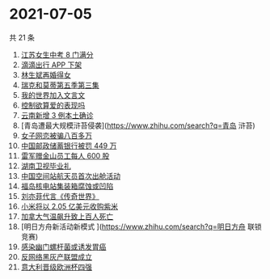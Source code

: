 # 2021-07-05

共 21 条

<!-- BEGIN -->
<!-- 最后更新时间 Mon Jul 05 2021 23:06:14 GMT+0800 (China Standard Time) -->

1. [江苏女生中考 8 门满分](https://www.zhihu.com/search?q=中考)
2. [滴滴出行 APP 下架](https://www.zhihu.com/search?q=滴滴下架)
3. [林生斌再婚得女](https://www.zhihu.com/search?q=林生斌)
4. [瑞克和莫蒂第五季第三集](https://www.zhihu.com/search?q=瑞克和莫蒂)
5. [我的世界加入文言文](https://www.zhihu.com/search?q=我的世界)
6. [控制欲算爱的表现吗](https://www.zhihu.com/search?q=扑通扑通的心)
7. [云南新增 3 例本土确诊](https://www.zhihu.com/search?q=云南疫情)
8. [青岛遭最大规模浒苔侵袭](https://www.zhihu.com/search?q=青岛 浒苔)
9. [女子网恋被骗八百多万](https://www.zhihu.com/search?q=网恋被骗)
10. [中国邮政储蓄银行被罚 449 万](https://www.zhihu.com/search?q=中国邮政储蓄银行)
11. [雷军赠金山员工每人 600 股](https://www.zhihu.com/search?q=金山股票)
12. [湖南卫视毕业礼](https://www.zhihu.com/search?q=2021毕业礼)
13. [中国空间站航天员首次出舱活动](https://www.zhihu.com/search?q=首次出舱)
14. [福岛核电站集装箱腐蚀或凹陷](https://www.zhihu.com/search?q=福岛核电站)
15. [刘亦菲代言《传奇世界》](https://www.zhihu.com/search?q=传奇世界手游)
16. [小米将以 2.05 亿美元收购紫米](https://www.zhihu.com/search?q=小米收购紫米)
17. [加拿大气温飙升致上百人死亡](https://www.zhihu.com/search?q=加拿大气温飙升)
18. [明日方舟新活动新模式 ](https://www.zhihu.com/search?q=明日方舟 联锁竞赛)
19. [感染幽门螺杆菌或诱发胃癌](https://www.zhihu.com/search?q=幽门螺杆菌)
20. [反网络黑灰产联盟成立](https://www.zhihu.com/search?q=TapTap)
21. [意大利晋级欧洲杯四强](https://www.zhihu.com/search?q=意大利队)

<!-- END -->
